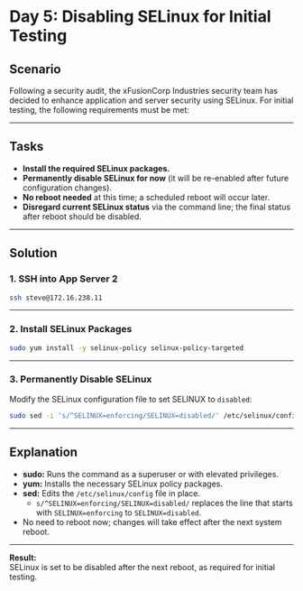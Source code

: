# Day 5: Disabling SELinux for Initial Testing

## Scenario

Following a security audit, the xFusionCorp Industries security team has decided to enhance application and server security using SELinux. For initial testing, the following requirements must be met:

---

## Tasks

- **Install the required SELinux packages.**
- **Permanently disable SELinux for now** (it will be re-enabled after future configuration changes).
- **No reboot needed** at this time; a scheduled reboot will occur later.
- **Disregard current SELinux status** via the command line; the final status after reboot should be disabled.

---

## Solution

### 1. SSH into App Server 2

```bash
ssh steve@172.16.238.11
```

---

### 2. Install SELinux Packages

```bash
sudo yum install -y selinux-policy selinux-policy-targeted
```

---

### 3. Permanently Disable SELinux

Modify the SELinux configuration file to set SELINUX to `disabled`:

```bash
sudo sed -i 's/^SELINUX=enforcing/SELINUX=disabled/' /etc/selinux/config
```

---

## Explanation

- **sudo:** Runs the command as a superuser or with elevated privileges.
- **yum:** Installs the necessary SELinux policy packages.
- **sed:** Edits the `/etc/selinux/config` file in place.
    - `s/^SELINUX=enforcing/SELINUX=disabled/` replaces the line that starts with `SELINUX=enforcing` to `SELINUX=disabled`.
- No need to reboot now; changes will take effect after the next system reboot.

---

**Result:**  
SELinux is set to be disabled after the next reboot, as required for initial testing.
